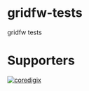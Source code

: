 # gridfw-tests
gridfw tests

# Supporters
[![coredigix](https://www.coredigix.com/img/logo.png)](https://coredigix.com)